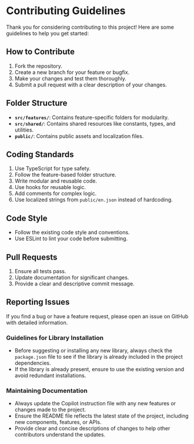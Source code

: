 # Contributing Guidelines

Thank you for considering contributing to this project! Here are some guidelines to help you get started:

## How to Contribute
1. Fork the repository.
2. Create a new branch for your feature or bugfix.
3. Make your changes and test them thoroughly.
4. Submit a pull request with a clear description of your changes.

## Folder Structure

- **`src/features/`**: Contains feature-specific folders for modularity.
- **`src/shared/`**: Contains shared resources like constants, types, and utilities.
- **`public/`**: Contains public assets and localization files.

## Coding Standards

1. Use TypeScript for type safety.
2. Follow the feature-based folder structure.
3. Write modular and reusable code.
4. Use hooks for reusable logic.
5. Add comments for complex logic.
6. Use localized strings from `public/en.json` instead of hardcoding.

## Code Style
- Follow the existing code style and conventions.
- Use ESLint to lint your code before submitting.

## Pull Requests

1. Ensure all tests pass.
2. Update documentation for significant changes.
3. Provide a clear and descriptive commit message.

## Reporting Issues
If you find a bug or have a feature request, please open an issue on GitHub with detailed information.

### Guidelines for Library Installation

- Before suggesting or installing any new library, always check the `package.json` file to see if the library is already included in the project dependencies.
- If the library is already present, ensure to use the existing version and avoid redundant installations.

### Maintaining Documentation

- Always update the Copilot instruction file with any new features or changes made to the project.
- Ensure the README file reflects the latest state of the project, including new components, features, or APIs.
- Provide clear and concise descriptions of changes to help other contributors understand the updates.